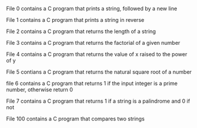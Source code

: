 File 0 contains a C program that prints a string, followed by a new line

File 1 contains a C program that prints a string in reverse

File 2 contains a C program that returns the length of a string

File 3 contains a C program that returns the factorial of a given number

File 4 contains a C program that returns the value of x raised to the power of y

File 5 contians a C program that returns the natural square root of a number

file 6 contains a C program that returns 1 if the input integer is a prime
number, otherwise return 0

File 7 contains a C program that returns 1 if a string is a palindrome and 0 if
not

File 100 contains a C program that compares two strings